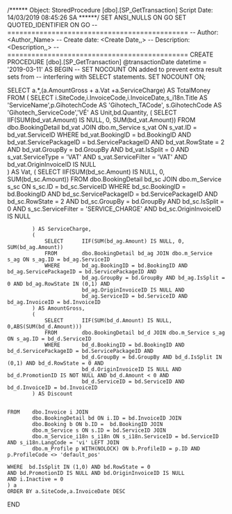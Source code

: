 /****** Object:  StoredProcedure [dbo].[SP_GetTransaction]    Script Date: 14/03/2019 08:45:26 SA ******/
SET ANSI_NULLS ON
GO
SET QUOTED_IDENTIFIER ON
GO
-- =============================================
-- Author:		<Author,,Name>
-- Create date: <Create Date,,>
-- Description:	<Description,,>
-- =============================================
CREATE PROCEDURE [dbo].[SP_GetTransaction]
	@transactionDate datetime = '2019-03-11'
AS
BEGIN
	-- SET NOCOUNT ON added to prevent extra result sets from
	-- interfering with SELECT statements.
	SET NOCOUNT ON;

  SELECT a.*,(a.AmountGross + a.Vat +a.ServiceCharge) AS TotalMoney 
	FROM (
	SELECT	i.SiteCode,i.InvoiceCode,i.InvoiceDate,s_i18n.Title AS 'ServiceName',p.GihotechCode AS 'Gihotech_TACode',
			s.GihotechCode AS 'Gihotech_ServiceCode','VÉ' AS Unit,bd.Quantity,
			(
				SELECT		IIF(SUM(bd_vat.Amount) IS NULL, 0, SUM(bd_vat.Amount))
				FROM		dbo.BookingDetail bd_vat JOIN dbo.m_Service s_vat ON s_vat.ID = bd_vat.ServiceID
				WHERE		bd_vat.BookingID = bd.BookingID AND bd_vat.ServicePackageID = bd.ServicePackageID AND 
							bd_vat.RowState = 2 AND bd_vat.GroupBy = bd.GroupBy AND 
							bd_vat.IsSplit = 0 AND s_vat.ServiceType = 'VAT' AND s_vat.ServiceFilter = 'VAT' AND
							bd_vat.OriginInvoiceID IS NULL                         
			) AS Vat,
			(
				SELECT		IIF(SUM(bd_sc.Amount) IS NULL, 0, SUM(bd_sc.Amount))
				FROM		dbo.BookingDetail bd_sc JOIN dbo.m_Service s_sc ON s_sc.ID = bd_sc.ServiceID
				WHERE		bd_sc.BookingID = bd.BookingID AND bd_sc.ServicePackageID = bd.ServicePackageID AND 
							bd_sc.RowState = 2 AND bd_sc.GroupBy = bd.GroupBy AND 
							bd_sc.IsSplit = 0 AND s_sc.ServiceFilter = 'SERVICE_CHARGE' AND
							bd_sc.OriginInvoiceID IS NULL
                        
			) AS ServiceCharge,
			(
				SELECT		IIF(SUM(bd_ag.Amount) IS NULL, 0, SUM(bd_ag.Amount))
				FROM		dbo.BookingDetail bd_ag JOIN dbo.m_Service s_ag ON s_ag.ID = bd_ag.ServiceID
				WHERE		bd_ag.BookingID = bd.BookingID AND bd_ag.ServicePackageID = bd.ServicePackageID AND 
							bd_ag.GroupBy = bd.GroupBy AND bd_ag.IsSplit = 0 AND bd_ag.RowState IN (0,1) AND
							bd_ag.OriginInvoiceID IS NULL AND 
							bd_ag.ServiceID = bd.ServiceID AND bd_ag.InvoiceID = bd.InvoiceID
			) AS AmountGross,
			(
				SELECT		IIF(SUM(bd_d.Amount) IS NULL, 0,ABS(SUM(bd_d.Amount)))
				FROM		dbo.BookingDetail bd_d JOIN dbo.m_Service s_ag ON s_ag.ID = bd_d.ServiceID
				WHERE		bd_d.BookingID = bd.BookingID AND bd_d.ServicePackageID = bd.ServicePackageID AND 
							bd_d.GroupBy = bd.GroupBy AND bd_d.IsSplit IN (0,1) AND bd_d.RowState = 0 AND
							bd_d.OriginInvoiceID IS NULL AND bd_d.PromotionID IS NOT NULL AND bd_d.Amount < 0 AND 
							bd_d.ServiceID = bd.ServiceID AND bd_d.InvoiceID = bd.InvoiceID
			) AS Discount


	FROM	dbo.Invoice i JOIN 
			dbo.BookingDetail bd ON i.ID = bd.InvoiceID JOIN
			dbo.Booking b ON b.ID =  bd.BookingID JOIN
			dbo.m_Service s ON s.ID = bd.ServiceID JOIN
			dbo.m_Service_i18n s_i18n ON s_i18n.ServiceID = bd.ServiceID AND s_i18n.LangCode = 'vi' LEFT JOIN 
			dbo.m_Profile p WITH(NOLOCK) ON b.ProfileID = p.ID AND p.ProfileCode <> 'default_pos' 

	WHERE  bd.IsSplit IN (1,0) AND bd.RowState = 0
	AND bd.PromotionID IS NULL AND bd.OriginInvoiceID IS NULL
	AND i.Inactive = 0
	) a
	ORDER BY a.SiteCode,a.InvoiceDate DESC
END
